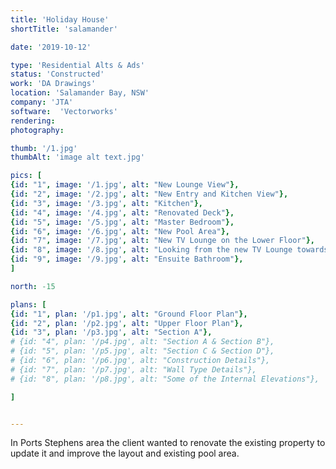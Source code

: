 ```yaml
---
title: 'Holiday House'
shortTitle: 'salamander'

date: '2019-10-12'

type: 'Residential Alts & Ads'
status: 'Constructed'
work: 'DA Drawings'
location: 'Salamander Bay, NSW'
company: 'JTA'
software:  'Vectorworks'
rendering: 
photography: 

thumb: '/1.jpg'
thumbAlt: 'image alt text.jpg'

pics: [
{id: "1", image: '/1.jpg', alt: "New Lounge View"},
{id: "2", image: '/2.jpg', alt: "New Entry and Kitchen View"},
{id: "3", image: '/3.jpg', alt: "Kitchen"},
{id: "4", image: '/4.jpg', alt: "Renovated Deck"},
{id: "5", image: '/5.jpg', alt: "Master Bedroom"},
{id: "6", image: '/6.jpg', alt: "New Pool Area"},
{id: "7", image: '/7.jpg', alt: "New TV Lounge on the Lower Floor"},
{id: "8", image: '/8.jpg', alt: "Looking from the new TV Lounge towards the pool"},
{id: "9", image: '/9.jpg', alt: "Ensuite Bathroom"},
]

north: -15

plans: [
{id: "1", plan: '/p1.jpg', alt: "Ground Floor Plan"},
{id: "2", plan: '/p2.jpg', alt: "Upper Floor Plan"},
{id: "3", plan: '/p3.jpg', alt: "Section A"},
# {id: "4", plan: '/p4.jpg', alt: "Section A & Section B"},
# {id: "5", plan: '/p5.jpg', alt: "Section C & Section D"},
# {id: "6", plan: '/p6.jpg', alt: "Construction Details"},
# {id: "7", plan: '/p7.jpg', alt: "Wall Type Details"},
# {id: "8", plan: '/p8.jpg', alt: "Some of the Internal Elevations"},

]


---
```


In Ports Stephens area the client wanted to renovate the existing property to update it and improve the layout and existing pool area.